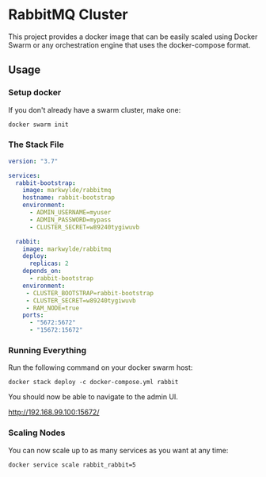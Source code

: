 # RabbitMQ Cluster
This project provides a docker image that can be easily
scaled using Docker Swarm or any orchestration engine
that uses the docker-compose format.

## Usage
### Setup docker
If you don't already have a swarm cluster, make one:

```bash
docker swarm init
```

### The Stack File
```yaml
version: "3.7"

services:
  rabbit-bootstrap:
    image: markwylde/rabbitmq
    hostname: rabbit-bootstrap
    environment:
      - ADMIN_USERNAME=myuser
      - ADMIN_PASSWORD=mypass
      - CLUSTER_SECRET=w89240tygiwuvb

  rabbit:
    image: markwylde/rabbitmq
    deploy:
      replicas: 2
    depends_on:
      - rabbit-bootstrap
    environment:
     - CLUSTER_BOOTSTRAP=rabbit-bootstrap
     - CLUSTER_SECRET=w89240tygiwuvb
     - RAM_NODE=true
    ports:
      - "5672:5672"
      - "15672:15672"
```

### Running Everything
Run the following command on your docker swarm host:
```
docker stack deploy -c docker-compose.yml rabbit
```

You should now be able to navigate to the admin UI.

http://192.168.99.100:15672/

### Scaling Nodes
You can now scale up to as many services as you want
at any time:

```bash
docker service scale rabbit_rabbit=5
```